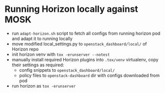 # Running Horizon locally against MOSK

- run `adapt-horizon.sh` script to fetch all configs from running horizon pod
  and adapt it to running locally
- move modified local_settings.py  to `openstack_dashboard/local/` of Horizon
  repo
- init horizon venv with `tox -erunserver --notest`
- manually install required Horizon plugins into `.tox/venv` virtualenv,
  copy their settings as required:
  - config snippets to `openstack_dashboard/local/`
  - policy files to `openstack-dashboard` dir with configs downloaded from pod
- run horizon as `tox -erunserver`
